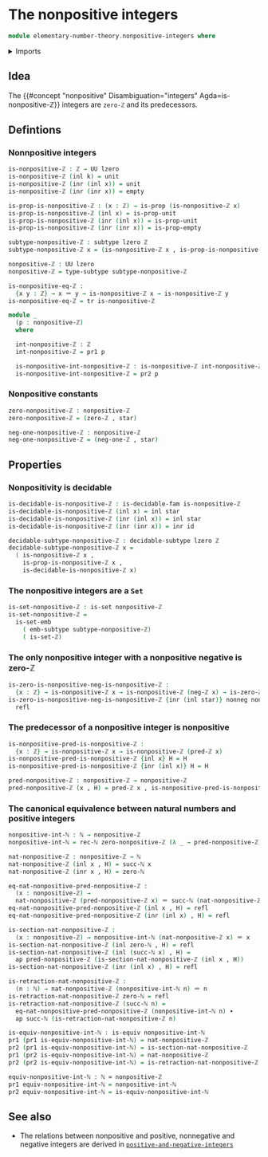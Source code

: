 # The nonpositive integers

```agda
module elementary-number-theory.nonpositive-integers where
```

<details><summary>Imports</summary>

```agda
open import elementary-number-theory.integers
open import elementary-number-theory.natural-numbers

open import foundation.action-on-identifications-functions
open import foundation.coproduct-types
open import foundation.decidable-subtypes
open import foundation.decidable-types
open import foundation.dependent-pair-types
open import foundation.empty-types
open import foundation.equivalences
open import foundation.function-types
open import foundation.identity-types
open import foundation.propositions
open import foundation.retractions
open import foundation.sections
open import foundation.sets
open import foundation.subtypes
open import foundation.transport-along-identifications
open import foundation.unit-type
open import foundation.universe-levels
```

</details>

## Idea

The {{#concept "nonpositive" Disambiguation="integers" Agda=is-nonpositive-ℤ}}
integers are `zero-ℤ` and its predecessors.

## Defintions

### Nonnpositive integers

```agda
is-nonpositive-ℤ : ℤ → UU lzero
is-nonpositive-ℤ (inl k) = unit
is-nonpositive-ℤ (inr (inl x)) = unit
is-nonpositive-ℤ (inr (inr x)) = empty

is-prop-is-nonpositive-ℤ : (x : ℤ) → is-prop (is-nonpositive-ℤ x)
is-prop-is-nonpositive-ℤ (inl x) = is-prop-unit
is-prop-is-nonpositive-ℤ (inr (inl x)) = is-prop-unit
is-prop-is-nonpositive-ℤ (inr (inr x)) = is-prop-empty

subtype-nonpositive-ℤ : subtype lzero ℤ
subtype-nonpositive-ℤ x = (is-nonpositive-ℤ x , is-prop-is-nonpositive-ℤ x)

nonpositive-ℤ : UU lzero
nonpositive-ℤ = type-subtype subtype-nonpositive-ℤ

is-nonpositive-eq-ℤ :
  {x y : ℤ} → x ＝ y → is-nonpositive-ℤ x → is-nonpositive-ℤ y
is-nonpositive-eq-ℤ = tr is-nonpositive-ℤ

module _
  (p : nonpositive-ℤ)
  where

  int-nonpositive-ℤ : ℤ
  int-nonpositive-ℤ = pr1 p

  is-nonpositive-int-nonpositive-ℤ : is-nonpositive-ℤ int-nonpositive-ℤ
  is-nonpositive-int-nonpositive-ℤ = pr2 p
```

### Nonpositive constants

```agda
zero-nonpositive-ℤ : nonpositive-ℤ
zero-nonpositive-ℤ = (zero-ℤ , star)

neg-one-nonpositive-ℤ : nonpositive-ℤ
neg-one-nonpositive-ℤ = (neg-one-ℤ , star)
```

## Properties

### Nonpositivity is decidable

```agda
is-decidable-is-nonpositive-ℤ : is-decidable-fam is-nonpositive-ℤ
is-decidable-is-nonpositive-ℤ (inl x) = inl star
is-decidable-is-nonpositive-ℤ (inr (inl x)) = inl star
is-decidable-is-nonpositive-ℤ (inr (inr x)) = inr id

decidable-subtype-nonpositive-ℤ : decidable-subtype lzero ℤ
decidable-subtype-nonpositive-ℤ x =
  ( is-nonpositive-ℤ x ,
    is-prop-is-nonpositive-ℤ x ,
    is-decidable-is-nonpositive-ℤ x)
```

### The nonpositive integers are a `Set`

```agda
is-set-nonpositive-ℤ : is-set nonpositive-ℤ
is-set-nonpositive-ℤ =
  is-set-emb
    ( emb-subtype subtype-nonpositive-ℤ)
    ( is-set-ℤ)
```

### The only nonpositive integer with a nonpositive negative is zero-ℤ

```agda
is-zero-is-nonpositive-neg-is-nonpositive-ℤ :
  {x : ℤ} → is-nonpositive-ℤ x → is-nonpositive-ℤ (neg-ℤ x) → is-zero-ℤ x
is-zero-is-nonpositive-neg-is-nonpositive-ℤ {inr (inl star)} nonneg nonpos =
  refl
```

### The predecessor of a nonpositive integer is nonpositive

```agda
is-nonpositive-pred-is-nonpositive-ℤ :
  {x : ℤ} → is-nonpositive-ℤ x → is-nonpositive-ℤ (pred-ℤ x)
is-nonpositive-pred-is-nonpositive-ℤ {inl x} H = H
is-nonpositive-pred-is-nonpositive-ℤ {inr (inl x)} H = H

pred-nonpositive-ℤ : nonpositive-ℤ → nonpositive-ℤ
pred-nonpositive-ℤ (x , H) = pred-ℤ x , is-nonpositive-pred-is-nonpositive-ℤ H
```

### The canonical equivalence between natural numbers and positive integers

```agda
nonpositive-int-ℕ : ℕ → nonpositive-ℤ
nonpositive-int-ℕ = rec-ℕ zero-nonpositive-ℤ (λ _ → pred-nonpositive-ℤ)

nat-nonpositive-ℤ : nonpositive-ℤ → ℕ
nat-nonpositive-ℤ (inl x , H) = succ-ℕ x
nat-nonpositive-ℤ (inr x , H) = zero-ℕ

eq-nat-nonpositive-pred-nonpositive-ℤ :
  (x : nonpositive-ℤ) →
  nat-nonpositive-ℤ (pred-nonpositive-ℤ x) ＝ succ-ℕ (nat-nonpositive-ℤ x)
eq-nat-nonpositive-pred-nonpositive-ℤ (inl x , H) = refl
eq-nat-nonpositive-pred-nonpositive-ℤ (inr (inl x) , H) = refl

is-section-nat-nonpositive-ℤ :
  (x : nonpositive-ℤ) → nonpositive-int-ℕ (nat-nonpositive-ℤ x) ＝ x
is-section-nat-nonpositive-ℤ (inl zero-ℕ , H) = refl
is-section-nat-nonpositive-ℤ (inl (succ-ℕ x) , H) =
  ap pred-nonpositive-ℤ (is-section-nat-nonpositive-ℤ (inl x , H))
is-section-nat-nonpositive-ℤ (inr (inl x) , H) = refl

is-retraction-nat-nonpositive-ℤ :
  (n : ℕ) → nat-nonpositive-ℤ (nonpositive-int-ℕ n) ＝ n
is-retraction-nat-nonpositive-ℤ zero-ℕ = refl
is-retraction-nat-nonpositive-ℤ (succ-ℕ n) =
  eq-nat-nonpositive-pred-nonpositive-ℤ (nonpositive-int-ℕ n) ∙
  ap succ-ℕ (is-retraction-nat-nonpositive-ℤ n)

is-equiv-nonpositive-int-ℕ : is-equiv nonpositive-int-ℕ
pr1 (pr1 is-equiv-nonpositive-int-ℕ) = nat-nonpositive-ℤ
pr2 (pr1 is-equiv-nonpositive-int-ℕ) = is-section-nat-nonpositive-ℤ
pr1 (pr2 is-equiv-nonpositive-int-ℕ) = nat-nonpositive-ℤ
pr2 (pr2 is-equiv-nonpositive-int-ℕ) = is-retraction-nat-nonpositive-ℤ

equiv-nonpositive-int-ℕ : ℕ ≃ nonpositive-ℤ
pr1 equiv-nonpositive-int-ℕ = nonpositive-int-ℕ
pr2 equiv-nonpositive-int-ℕ = is-equiv-nonpositive-int-ℕ
```

## See also

- The relations between nonpositive and positive, nonnegative and negative
  integers are derived in
  [`positive-and-negative-integers`](elementary-number-theory.positive-and-negative-integers.md)
